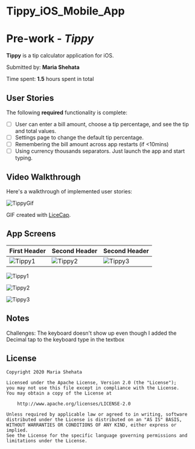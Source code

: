 # Tippy_iOS_Mobile_App
# Pre-work - *Tippy*

**Tippy** is a tip calculator application for iOS.

Submitted by: **Maria Shehata**

Time spent: **1.5** hours spent in total

## User Stories

The following **required** functionality is complete:

* [ ] User can enter a bill amount, choose a tip percentage, and see the tip and total values.
* [ ] Settings page to change the default tip percentage.
* [ ] Remembering the bill amount across app restarts (if <10mins)
* [ ] Using currency thousands separators.
 Just launch the app and start typing.

## Video Walkthrough 

Here's a walkthrough of implemented user stories:

![TippyGif](https://user-images.githubusercontent.com/49815957/87880061-98a1da00-c9bc-11ea-9bec-e5b9502fe128.gif)

GIF created with [LiceCap](http://www.cockos.com/licecap/).


## App Screens
| First Header  | Second Header | Second Header |
| ------------- | ------------- |---------------|
| ![Tippy1](https://user-images.githubusercontent.com/49815957/87888494-2f8d8700-c9fb-11ea-9251-ee1eb70ccd52.jpg)  | ![Tippy2](https://user-images.githubusercontent.com/49815957/87888496-33210e00-c9fb-11ea-9e01-9654e87a293f.jpg)  | ![Tippy3](https://user-images.githubusercontent.com/49815957/87888501-36b49500-c9fb-11ea-82c4-2260a0d973a3.jpg)


![Tippy1](https://user-images.githubusercontent.com/49815957/87888494-2f8d8700-c9fb-11ea-9251-ee1eb70ccd52.jpg)

![Tippy2](https://user-images.githubusercontent.com/49815957/87888496-33210e00-c9fb-11ea-9e01-9654e87a293f.jpg)

![Tippy3](https://user-images.githubusercontent.com/49815957/87888501-36b49500-c9fb-11ea-82c4-2260a0d973a3.jpg)


## Notes

Challenges: The keyboard doesn't show up even though I added the Decimal tap to the keyboard type in the textbox

## License

    Copyright 2020 Maria Shehata

    Licensed under the Apache License, Version 2.0 (the "License");
    you may not use this file except in compliance with the License.
    You may obtain a copy of the License at

        http://www.apache.org/licenses/LICENSE-2.0

    Unless required by applicable law or agreed to in writing, software
    distributed under the License is distributed on an "AS IS" BASIS,
    WITHOUT WARRANTIES OR CONDITIONS OF ANY KIND, either express or implied.
    See the License for the specific language governing permissions and
    limitations under the License.

